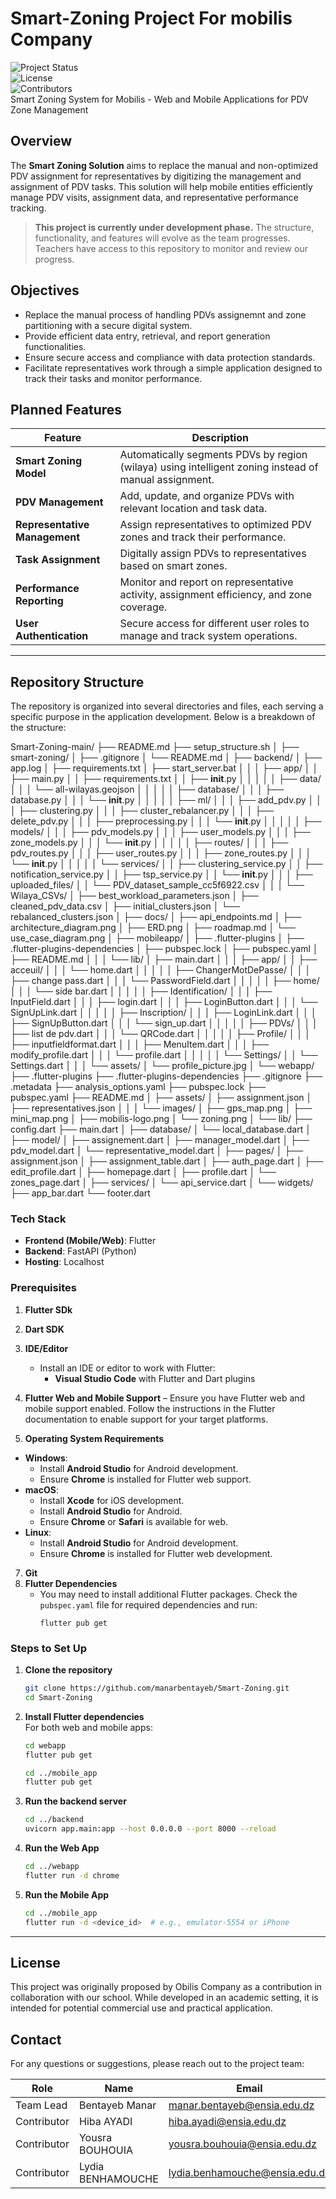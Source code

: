 # Smart-Zoning Project For mobilis Company 


![Project Status](https://img.shields.io/badge/Status-In%20Development-yellow)  
![License](https://img.shields.io/badge/License-Educational-blue)  
![Contributors](https://img.shields.io/badge/Contributors-4-brightgreen)  
Smart Zoning System for Mobilis - Web and Mobile Applications for PDV Zone Management

## Overview  
The **Smart Zoning Solution** aims to replace the manual and non-optimized PDV assignment for representatives by digitizing the management and assignment of PDV tasks. This solution will help mobile entities efficiently manage PDV visits, assignment data, and representative performance tracking.

> **This project is currently under development phase.** The structure, functionality, and features will evolve as the team progresses. Teachers have access to this repository to monitor and review our progress.

## Objectives  
- Replace the manual process of handling PDVs assignemnt and zone partitioning with a secure digital system.  
- Provide efficient data entry, retrieval, and report generation functionalities.  
- Ensure secure access and compliance with data protection standards.
- Facilitate representatives work through a simple application designed to track their tasks and monitor performance.


## Planned Features  

| **Feature**                   | **Description**                                                                                       |
| ----------------------------- | ----------------------------------------------------------------------------------------------------- |
| **Smart Zoning Model**        | Automatically segments PDVs by region (wilaya) using intelligent zoning instead of manual assignment. |
| **PDV Management**            | Add, update, and organize PDVs with relevant location and task data.                                  |
| **Representative Management** | Assign representatives to optimized PDV zones and track their performance.                            |
| **Task Assignment**           | Digitally assign PDVs to representatives based on smart zones.                                        |
| **Performance Reporting**     | Monitor and report on representative activity, assignment efficiency, and zone coverage.              |
| **User Authentication**       | Secure access for different user roles to manage and track system operations.                         |


---

## Repository Structure

The repository is organized into several directories and files, each serving a specific purpose in the application development. Below is a breakdown of the structure:

Smart-Zoning-main/
├── README.md
├── setup_structure.sh
│
├── smart-zoning/
│   ├── .gitignore
│   └── README.md
│
├── backend/
│   ├── app.log
│   ├── requirements.txt
│   ├── start_server.bat
│   │
│   ├── app/
│   │   ├── main.py
│   │   ├── requirements.txt
│   │   ├── __init__.py
│   │   │
│   │   ├── data/
│   │   │   └── all-wilayas.geojson
│   │   │
│   │   ├── database/
│   │   │   ├── database.py
│   │   │   └── __init__.py
│   │   │
│   │   ├── ml/
│   │   │   ├── add_pdv.py
│   │   │   ├── clustering.py
│   │   │   ├── cluster_rebalancer.py
│   │   │   ├── delete_pdv.py
│   │   │   ├── preprocessing.py
│   │   │   └── __init__.py
│   │   │
│   │   ├── models/
│   │   │   ├── pdv_models.py
│   │   │   ├── user_models.py
│   │   │   ├── zone_models.py
│   │   │   └── __init__.py
│   │   │
│   │   ├── routes/
│   │   │   ├── pdv_routes.py
│   │   │   ├── user_routes.py
│   │   │   ├── zone_routes.py
│   │   │   └── __init__.py
│   │   │
│   │   └── services/
│   │       ├── clustering_service.py
│   │       ├── notification_service.py
│   │       ├── tsp_service.py
│   │       └── __init__.py
│   │
│   ├── uploaded_files/
│   │   └── PDV_dataset_sample_cc5f6922.csv
│   │
│   └── Wilaya_CSVs/
│       ├── best_workload_parameters.json
│       ├── cleaned_pdv_data.csv
│       ├── initial_clusters.json
│       └── rebalanced_clusters.json
│
├── docs/
│   ├── api_endpoints.md
│   ├── architecture_diagram.png
│   ├── ERD.png
│   ├── roadmap.md
│   └── use_case_diagram.png
│
├── mobileapp/
│   ├── .flutter-plugins
│   ├── .flutter-plugins-dependencies
│   ├── pubspec.lock
│   ├── pubspec.yaml
│   ├── README.md
│   │
│   └── lib/
│       ├── main.dart
│       │
│       ├── app/
│       │   ├── acceuil/
│       │   │   └── home.dart
│       │   │
│       │   ├── ChangerMotDePasse/
│       │   │   ├── change pass.dart
│       │   │   └── PasswordField.dart
│       │   │
│       │   ├── home/
│       │   │   └── side bar.dart
│       │   │
│       │   ├── Identification/
│       │   │   ├── InputField.dart
│       │   │   ├── login.dart
│       │   │   ├── LoginButton.dart
│       │   │   └── SignUpLink.dart
│       │   │
│       │   ├── Inscription/
│       │   │   ├── LoginLink.dart
│       │   │   ├── SignUpButton.dart
│       │   │   └── sign_up.dart
│       │   │
│       │   ├── PDVs/
│       │   │   ├── list de pdv.dart
│       │   │   └── QRCode.dart
│       │   │
│       │   ├── Profile/
│       │   │   ├── inputfieldformat.dart
│       │   │   ├── MenuItem.dart
│       │   │   ├── modify_profile.dart
│       │   │   └── profile.dart
│       │   │
│       │   └── Settings/
│       │       └── Settings.dart
│       │
│       └── assets/
│           └── profile_picture.jpg
│
└── webapp/
    ├── .flutter-plugins
    ├── .flutter-plugins-dependencies
    ├── .gitignore
    ├── .metadata
    ├── analysis_options.yaml
    ├── pubspec.lock
    ├── pubspec.yaml
    ├── README.md
    │
    ├── assets/
    │   ├── assignment.json
    │   ├── representatives.json
    │   │
    │   └── images/
    │       ├── gps_map.png
    │       ├── mini_map.png
    │       ├── mobilis-logo.png
    │       └── zoning.png
    │
    └── lib/
        ├── config.dart
        ├── main.dart
        │
        ├── database/
        │   └── local_database.dart
        │
        ├── model/
        │   ├── assignement.dart
        │   ├── manager_model.dart
        │   ├── pdv_model.dart
        │   └── representative_model.dart
        │
        ├── pages/
        │   ├── assignment.json
        │   ├── assignment_table.dart
        │   ├── auth_page.dart
        │   ├── edit_profile.dart
        │   ├── homepage.dart
        │   ├── profile.dart
        │   └── zones_page.dart
        │
        ├── services/
        │   └── api_service.dart
        │
        └── widgets/
            ├── app_bar.dart
            └── footer.dart


### Tech Stack 

  - **Frontend (Mobile/Web)**: Flutter
  - **Backend**:  FastAPI (Python) 
  - **Hosting**:  Localhost

###  Prerequisites  
1. **Flutter SDk**
2. **Dart SDK**
3. **IDE/Editor**
   - Install an IDE or editor to work with Flutter:
     - **Visual Studio Code** with Flutter and Dart plugins
     
4. **Flutter Web and Mobile Support**
– Ensure you have Flutter web and mobile support enabled. Follow the instructions in the Flutter documentation to enable support for your target platforms.

6. **Operating System Requirements**
- **Windows**:
  - Install **Android Studio** for Android development.
  - Ensure **Chrome** is installed for Flutter web support.
- **macOS**:
  - Install **Xcode** for iOS development.
  - Install **Android Studio** for Android.
  - Ensure **Chrome** or **Safari** is available for web.
- **Linux**:
  - Install **Android Studio** for Android development.
  - Ensure **Chrome** is installed for Flutter web development.

7. **Git**
8. **Flutter Dependencies**
   - You may need to install additional Flutter packages. Check the `pubspec.yaml` file for required dependencies and run:
     ```
     flutter pub get
     ```


### Steps to Set Up  

1. **Clone the repository**  
   ```bash
   git clone https://github.com/manarbentayeb/Smart-Zoning.git
   cd Smart-Zoning
   ```

2. **Install Flutter dependencies**  
   For both web and mobile apps:
   ```bash
   cd webapp
   flutter pub get

   cd ../mobile_app
   flutter pub get
   ```

3. **Run the backend server**  
   ```bash
   cd ../backend
   uvicorn app.main:app --host 0.0.0.0 --port 8000 --reload
   ```

4. **Run the Web App**  
   ```bash
   cd ../webapp
   flutter run -d chrome
   ```

5. **Run the Mobile App**  
   ```bash
   cd ../mobile_app
   flutter run -d <device_id>  # e.g., emulator-5554 or iPhone
   ```

 
---
## License  
This project was originally proposed by Obilis Company as a contribution in collaboration with our school. While developed in an academic setting, it is intended for potential commercial use and practical application.



## Contact  

For any questions or suggestions, please reach out to the project team:  

| **Role**       | **Name**       | **Email**               |  
|----------------|---------------|-------------------------|  
| Team Lead      |Bentayeb Manar    | manar.bentayeb@ensia.edu.dz  |  
| Contributor    | Hiba AYADI | hiba.ayadi@ensia.edu.dz|  
| Contributor    | Yousra BOUHOUIA | yousra.bouhouia@ensia.edu.dz|  
| Contributor    | Lydia BENHAMOUCHE | lydia.benhamouche@ensia.edu.dz| 

